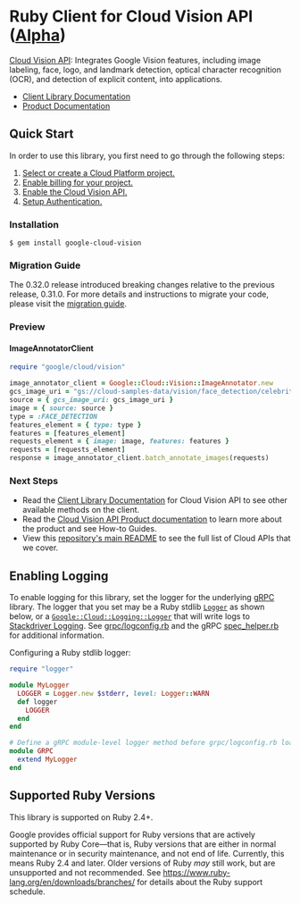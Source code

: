 # Ruby Client for Cloud Vision API ([Alpha](https://github.com/googleapis/google-cloud-ruby#versioning))

[Cloud Vision API][Product Documentation]:
Integrates Google Vision features, including image labeling, face, logo,
and landmark detection, optical character recognition (OCR), and detection
of explicit content, into applications.
- [Client Library Documentation][]
- [Product Documentation][]

## Quick Start
In order to use this library, you first need to go through the following
steps:

1. [Select or create a Cloud Platform project.](https://console.cloud.google.com/project)
2. [Enable billing for your project.](https://cloud.google.com/billing/docs/how-to/modify-project#enable_billing_for_a_project)
3. [Enable the Cloud Vision API.](https://console.cloud.google.com/apis/library/vision.googleapis.com)
4. [Setup Authentication.](https://googleapis.dev/ruby/google-cloud-vision/latest/file.AUTHENTICATION.html)

### Installation
```
$ gem install google-cloud-vision
```

### Migration Guide

The 0.32.0 release introduced breaking changes relative to the previous release,
0.31.0. For more details and instructions to migrate your code, please visit the
[migration
guide](https://cloud.google.com/vision/docs/ruby-client-migration).

### Preview
#### ImageAnnotatorClient
```rb
require "google/cloud/vision"

image_annotator_client = Google::Cloud::Vision::ImageAnnotator.new
gcs_image_uri = "gs://cloud-samples-data/vision/face_detection/celebrity_recognition/sergey.jpg"
source = { gcs_image_uri: gcs_image_uri }
image = { source: source }
type = :FACE_DETECTION
features_element = { type: type }
features = [features_element]
requests_element = { image: image, features: features }
requests = [requests_element]
response = image_annotator_client.batch_annotate_images(requests)
```

### Next Steps
- Read the [Client Library Documentation][] for Cloud Vision API
  to see other available methods on the client.
- Read the [Cloud Vision API Product documentation][Product Documentation]
  to learn more about the product and see How-to Guides.
- View this [repository's main README](https://github.com/googleapis/google-cloud-ruby/blob/master/README.md)
  to see the full list of Cloud APIs that we cover.

[Client Library Documentation]: https://googleapis.dev/ruby/google-cloud-vision/latest
[Product Documentation]: https://cloud.google.com/vision

## Enabling Logging

To enable logging for this library, set the logger for the underlying [gRPC](https://github.com/grpc/grpc/tree/master/src/ruby) library.
The logger that you set may be a Ruby stdlib [`Logger`](https://ruby-doc.org/stdlib-2.5.0/libdoc/logger/rdoc/Logger.html) as shown below,
or a [`Google::Cloud::Logging::Logger`](https://googleapis.dev/ruby/google-cloud-logging/latest)
that will write logs to [Stackdriver Logging](https://cloud.google.com/logging/). See [grpc/logconfig.rb](https://github.com/grpc/grpc/blob/master/src/ruby/lib/grpc/logconfig.rb)
and the gRPC [spec_helper.rb](https://github.com/grpc/grpc/blob/master/src/ruby/spec/spec_helper.rb) for additional information.

Configuring a Ruby stdlib logger:

```ruby
require "logger"

module MyLogger
  LOGGER = Logger.new $stderr, level: Logger::WARN
  def logger
    LOGGER
  end
end

# Define a gRPC module-level logger method before grpc/logconfig.rb loads.
module GRPC
  extend MyLogger
end
```

## Supported Ruby Versions

This library is supported on Ruby 2.4+.

Google provides official support for Ruby versions that are actively supported
by Ruby Core—that is, Ruby versions that are either in normal maintenance or
in security maintenance, and not end of life. Currently, this means Ruby 2.4
and later. Older versions of Ruby _may_ still work, but are unsupported and not
recommended. See https://www.ruby-lang.org/en/downloads/branches/ for details
about the Ruby support schedule.
